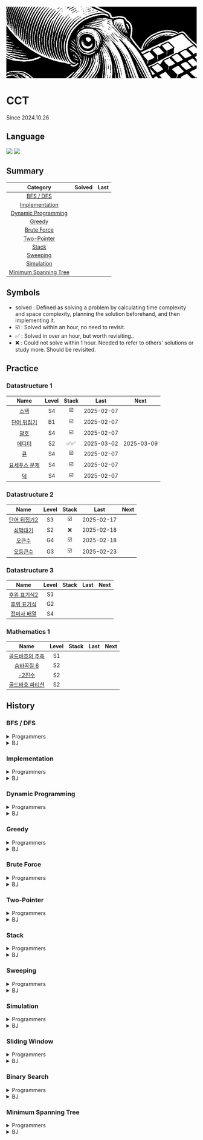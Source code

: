 <a href="*"><img src="./banner.jpg"></a>

# CCT

Since 2024.10.26

## Language

<a href="*"><img src="https://img.shields.io/badge/java-007396?style=for-the-badge&logo=OpenJDK&logoColor=white"></a>
<a href="*"><img src="https://img.shields.io/badge/JavaScript-F7DF1E?style=for-the-badge&logo=JavaScript&logoColor=white"></a>

## Summary

|                    Category                     | Solved | Last |
| :---------------------------------------------: | :----: | :--: |
|             [BFS / DFS](#bfs--dfs)              |        |      |
|        [Implementation](#implementation)        |        |      |
|   [Dynamic Programming](#dynamic-programming)   |        |      |
|                [Greedy](#greedy)                |        |      |
|           [Brute Force](#brute-force)           |        |      |
|           [Two-Pointer](#two-pointer)           |        |      |
|                 [Stack](#Stack)                 |        |      |
|              [Sweeping](#sweeping)              |        |      |
|            [Simulation](#simulation)            |        |      |
| [Minimum Spanning Tree](#minimum-spanning-tree) |        |      |

## Symbols

- solved : Defined as solving a problem by calculating time complexity and space complexity, planning the solution beforehand, and then implementing it.
- ☑️ : Solved within an hour, no need to revisit.
- ✅ : Solved in over an hour, but worth revisiting..
- ❌ : Could not solve within 1 hour. Needed to refer to others' solutions or study more. Should be revisited.

## Practice

### Datastructure 1

|                         Name                          | Level | Stack |    Last    |    Next    |
| :---------------------------------------------------: | :---: | :---: | :--------: | :--------: |
|     [스택](https://www.acmicpc.net/problem/10828)     |  S4   |  ☑️   | 2025-02-07 |            |
|  [단어 뒤집기](https://www.acmicpc.net/problem/9093)  |  B1   |  ☑️   | 2025-02-07 |            |
|     [괄호](https://www.acmicpc.net/problem/9012)      |  S4   |  ☑️   | 2025-02-07 |            |
|    [에디터](https://www.acmicpc.net/problem/1406)     |  S2   | ✅✅  | 2025-03-02 | 2025-03-09 |
|      [큐](https://www.acmicpc.net/problem/10845)      |  S4   |  ☑️   | 2025-02-07 |            |
| [요세푸스 문제](https://www.acmicpc.net/problem/1158) |  S4   |  ☑️   | 2025-02-07 |            |
|      [덱](https://www.acmicpc.net/problem/10866)      |  S4   |  ☑️   | 2025-02-07 |            |

### Datastructure 2

|                         Name                          | Level | Stack |    Last    | Next |
| :---------------------------------------------------: | :---: | :---: | :--------: | :--: |
| [단어 뒤집기2](https://www.acmicpc.net/problem/17413) |  S3   |  ☑️   | 2025-02-17 |      |
|   [쇠막대기](https://www.acmicpc.net/problem/10799)   |  S2   |  ❌   | 2025-02-18 |      |
|    [오큰수](https://www.acmicpc.net/problem/17298)    |  G4   |  ☑️   | 2025-02-18 |      |
|   [오등큰수](https://www.acmicpc.net/problem/17299)   |  G3   |  ☑️   | 2025-02-23 |      |

### Datastructure 3

|                         Name                         | Level | Stack | Last | Next |
| :--------------------------------------------------: | :---: | :---: | :--: | :--: |
| [후위 표기식2](https://www.acmicpc.net/problem/1935) |  S3   |       |      |      |
| [후위 표기식](https://www.acmicpc.net/problem/1918)  |  G2   |       |      |      |
| [접미사 배열](https://www.acmicpc.net/problem/11656) |  S4   |       |      |      |

### Mathematics 1

|                           Name                           | Level | Stack | Last | Next |
| :------------------------------------------------------: | :---: | :---: | :--: | :--: |
| [골드바흐의 추측](https://www.acmicpc.net/problem/6588)  |  S1   |       |      |      |
|   [숨바꼭질 6](https://www.acmicpc.net/problem/17087)    |  S2   |       |      |      |
|      [-2진수](https://www.acmicpc.net/problem/2089)      |  S2   |       |      |      |
| [골드바흐 파티션](https://www.acmicpc.net/problem/17103) |  S2   |       |      |      |

## History

### BFS / DFS

<details>
  <summary>Programmers</summary>
</details>
<details>
  <summary>BJ</summary>

|                           Name                            | Level | Stack |    Last    |    Next    |
| :-------------------------------------------------------: | :---: | :---: | :--------: | :--------: |
|    [유기농 배추](https://www.acmicpc.net/problem/1012)    |  S2   |  ☑️   | 2025-02-15 |            |
| [연결 요소의 개수](https://www.acmicpc.net/problem/11724) |  S2   |  ☑️   | 2025-02-15 |            |
|     [안전 영역](https://www.acmicpc.net/problem/2468)     |  S1   |  ☑️   | 2025-02-15 |            |
|     [미로 탐색](https://www.acmicpc.net/problem/2178)     |  S1   |  ☑️   | 2025-02-15 |            |
|  [단지번호붙이기](https://www.acmicpc.net/problem/2667)   |  S1   |  ☑️   | 2025-02-15 |            |
|     [숨바꼭질](https://www.acmicpc.net/problem/1697)      |  S1   |  ✅   | 2025-02-15 | 2025-02-18 |
|     [적록색약](https://www.acmicpc.net/problem/10026)     |  G5   |  ☑️   | 2025-02-15 |            |
|      [토마토](https://www.acmicpc.net/problem/7576)       |  G5   |  ☑️   | 2025-02-15 |            |
| [트리의 부모 찾기](https://www.acmicpc.net/problem/11725) |  S2   |  ☑️   | 2025-02-15 |            |
|      [알파벳](https://www.acmicpc.net/problem/1987)       |  G4   |  ☑️   | 2025-02-16 |            |
|   [나이트의 이동](https://www.acmicpc.net/problem/7562)   |  S1   |  ☑️   | 2025-02-16 |            |
|    [영역 구하기](https://www.acmicpc.net/problem/2583)    |  S1   |  ☑️   | 2025-02-16 |            |
|     [섬의 개수](https://www.acmicpc.net/problem/4963)     |  S2   |  ☑️   | 2025-02-17 |            |
|      [A → B](https://www.acmicpc.net/problem/16953)       |  S2   |  ☑️   | 2025-02-17 |            |
|    [이분 그래프](https://www.acmicpc.net/problem/1707)    |  G4   |  ❌   | 2025-02-18 | 2025-02-21 |
|      [연구소](https://www.acmicpc.net/problem/14502)      |  G4   |  ❌   | 2025-02-18 | 2025-02-21 |
|      [토마토](https://www.acmicpc.net/problem/7569)       |  G5   |  ☑️   | 2025-02-19 |            |
|     [촌수계산](https://www.acmicpc.net/problem/2644)      |  S2   |  ✅   | 2025-02-19 | 2025-02-22 |
|       [빙산](https://www.acmicpc.net/problem/2573)        |  G4   |  ☑️   | 2025-02-19 |            |
|    [트리의 지름](https://www.acmicpc.net/problem/1967)    |  G4   |  ❌   | 2025-02-19 | 2025-02-22 |
|     [알고스팟](https://www.acmicpc.net/problem/1261)      |  G4   |  ✅   | 2025-02-22 | 2025-02-25 |
|    [트리의 지름](https://www.acmicpc.net/problem/1167)    |  G2   |  ☑️   | 2025-02-22 |            |
|      [ABCDE](https://www.acmicpc.net/problem/13023)       |  G5   |  ❌   | 2025-02-24 | 2025-02-27 |
|    [인구 이동](https://www.acmicpc.net/problem/16234)     |  G4   |  ❌   | 2025-02-24 | 2025-02-27 |

</details>

### Implementation

<details>
  <summary>Programmers</summary>
</details>
<details>
  <summary>BJ</summary>
</details>

### Dynamic Programming

<details>
  <summary>Programmers</summary>
</details>
<details>
  <summary>BJ</summary>

</details>

### Greedy

<details>
  <summary>Programmers</summary>
</details>
<details>
  <summary>BJ</summary>

|                          Name                           | Level | Stack |    Last    |    Next    |
| :-----------------------------------------------------: | :---: | :---: | :--------: | :--------: |
|  [카드 정렬하기](https://www.acmicpc.net/problem/1715)  |  G4   |  ☑️   | 2025-03-14 |            |
|     [주유소](https://www.acmicpc.net/problem/13305)     |  S3   |  ☑️   | 2025-03-14 |            |
|    [단어 수학](https://www.acmicpc.net/problem/1339)    |  G4   |  ✅   | 2025-03-15 | 2025-03-20 |
|      [센서](https://www.acmicpc.net/problem/2212)       |  G4   | ❌✅  | 2025-03-21 | 2025-04-04 |
|     [컵라면](https://www.acmicpc.net/problem/1781)      |  G2   |  ☑️   | 2025-03-17 |            |
|      [공항](https://www.acmicpc.net/problem/10775)      |  G2   |  ☑️   | 2025-03-17 |            |
| [멀티탭 스케줄링](https://www.acmicpc.net/problem/1700) |  G1   |  ☑️   | 2025-03-17 |            |
|  [강의실 배정](https://www.acmicpc.net/problem/11000)   |  G5   |  ❌   | 2025-03-17 | 2025-03-22 |
|     [수 묶기](https://www.acmicpc.net/problem/1744)     |  G4   |  ✅   | 2025-03-17 | 2025-03-22 |
|   [수리공 항승](https://www.acmicpc.net/problem/1449)   |  S3   |  ☑️   | 2025-03-18 |            |
|      [행렬](https://www.acmicpc.net/problem/1080)       |  S1   |  ❌   | 2025-03-18 | 2025-03-23 |
|      [과제](https://www.acmicpc.net/problem/13904)      |  G3   |  ✅   | 2025-03-22 | 2025-03-27 |
|      [트리](https://www.acmicpc.net/problem/1068)       |  G5   |  ✅   | 2025-03-23 | 2025-03-28 |

</details>

### Brute Force

<details>
  <summary>Programmers</summary>
</details>
<details>
  <summary>BJ</summary>

</details>

### Two-Pointer

<details>
  <summary>Programmers</summary>
</details>
<details>
  <summary>BJ</summary>

</details>

### Stack

<details>
  <summary>Programmers</summary>
</details>
<details>
  <summary>BJ</summary>

</details>

### Sweeping

<details>
  <summary>Programmers</summary>
</details>
<details>
  <summary>BJ</summary>

</details>

### Simulation

<details>
  <summary>Programmers</summary>

</details>
<details>
  <summary>BJ</summary>
</details>

### Sliding Window

<details>
  <summary>Programmers</summary>

</details>
<details>
  <summary>BJ</summary>

</details>

### Binary Search

<details>
  <summary>Programmers</summary>

</details>
<details>
  <summary>BJ</summary>

|                                 Name                                  | Level | Stack |    Last    |    Next    |
| :-------------------------------------------------------------------: | :---: | :---: | :--------: | :--------: |
|          [나무 자르기](https://www.acmicpc.net/problem/2805)          |  S2   |  ☑️   | 2025-02-25 |            |
|          [랜선 자르기](https://www.acmicpc.net/problem/1654)          |  S2   |  ✅   | 2025-02-25 | 2025-02-28 |
|             [게임](https://www.acmicpc.net/problem/1654)              |  S3   |  ✅   | 2025-02-25 | 2025-02-28 |
|             [예산](https://www.acmicpc.net/problem/2512)              |  S2   |  ☑️   | 2025-02-26 |            |
|          [공유기 설치](https://www.acmicpc.net/problem/2110)          |  G4   |  ✅   | 2025-02-26 | 2025-03-01 |
|             [용액](https://www.acmicpc.net/problem/2467)              |  G5   |  ❌   | 2025-02-27 | 2025-03-02 |
|           [중량제한](https://www.acmicpc.net/problem/1939)            |  G3   | ✅✅  | 2025-03-03 | 2025-03-10 |
|             [좋다](https://www.acmicpc.net/problem/1253)              |  G4   | ❌✅  | 2025-02-03 | 2025-03-10 |
|            [세 용액](https://www.acmicpc.net/problem/2473)            |  G3   |  ✅   | 2025-03-01 | 2025-03-04 |
|           [K번째 수](https://www.acmicpc.net/problem/1300)            |  G1   |  ❌   | 2025-03-01 | 2025-03-04 |
| [가장 긴 증가하는 부분 수열 3](https://www.acmicpc.net/problem/12738) |  G2   |  ❌   | 2025-03-02 | 2025-03-05 |
|         [두 배열의 합](https://www.acmicpc.net/problem/2143)          |  G3   |  ✅   | 2025-03-04 | 2025-03-07 |
|           [모자이크](https://www.acmicpc.net/problem/2539)            |  G4   |  ☑️   | 2025-03-05 |            |
|           [입국심사](https://www.acmicpc.net/problem/3079)            |  G5   | ✅☑️  | 2025-03-08 |            |
|        [케이크 자르기](https://www.acmicpc.net/problem/17179)         |  G4   |  ❌   | 2025-03-06 | 2025-03-09 |
|        [창영이와 퇴근](https://www.acmicpc.net/problem/22116)         |  G4   |  ☑️   | 2025-03-06 |            |
|       [블랙 프라이데이](https://www.acmicpc.net/problem/18114)        |  G5   |  ❌   | 2025-03-07 | 2025-03-10 |
|        [색종이와 가위](https://www.acmicpc.net/problem/20444)         |  G5   |  ✅   | 2025-03-07 | 2025-03-10 |
|          [반도체 설계](https://www.acmicpc.net/problem/2352)          |  G2   |  ☑️   | 2025-03-09 |            |
|          [세 수의 합](https://www.acmicpc.net/problem/2295)           |  G4   |  ❌   | 2025-03-09 | 2025-03-14 |
|       [합이 0인 네 정수](https://www.acmicpc.net/problem/7453)        |  G2   |  ❌   | 2025-03-09 | 2025-03-14 |
|         [브리징 시그널](https://www.acmicpc.net/problem/3066)         |  G2   |  ☑️   | 2025-03-10 |            |
|         [Closest Pair](https://www.acmicpc.net/problem/14746)         |  G5   |  ☑️   | 2025-03-10 |            |
|             [채굴](https://www.acmicpc.net/problem/15573)             |  G3   |  ✅   | 2025-03-11 | 2025-03-16 |
|          [Convention](https://www.acmicpc.net/problem/16776)          |  G4   |  ❌   | 2025-03-11 | 2025-03-16 |
|           [전기요금](https://www.acmicpc.net/problem/5710)            |  G4   |  ❌   | 2025-03-12 | 2025-03-17 |
|        [회의실 배정 4](https://www.acmicpc.net/problem/19623)         |  G3   |  ❌   | 2025-03-12 | 2025-03-17 |
|           [놀이 공원](https://www.acmicpc.net/problem/1561)           |  G1   |  ✅   | 2025-03-13 | 2025-03-18 |
|        [부분수열의 합 2](https://www.acmicpc.net/problem/1208)        |  G1   |  ❌   | 2025-03-14 | 2025-03-19 |
|           [냅색문제](https://www.acmicpc.net/problem/1450)            |  G1   |  ✅   | 2025-03-14 | 2025-03-19 |

</details>

### Minimum Spanning Tree

<details>
  <summary>Programmers</summary>

</details>
<details>
  <summary>BJ</summary>

|                           Name                           | Level | Stack |    Last    |    Next    |
| :------------------------------------------------------: | :---: | :---: | :--------: | :--------: |
|  [네트워크 연결](https://www.acmicpc.net/problem/1922)   |  G4   |  ✅   | 2025-03-19 | 2025-03-24 |
| [최소 스패닝 트리](https://www.acmicpc.net/problem/1197) |  G4   |  ❌   | 2025-03-19 | 2025-03-24 |
|  [도시 분할 계획](https://www.acmicpc.net/problem/1647)  |  G4   |  ☑️   | 2025-03-19 |            |
|      [전력난](https://www.acmicpc.net/problem/6497)      |  G4   |  ☑️   | 2025-03-19 |            |
|    [여행 가자](https://www.acmicpc.net/problem/1976)     |  G4   |  ☑️   | 2025-03-21 |            |
|      [도서관](https://www.acmicpc.net/problem/1416)      |  G4   |  ✅   | 2025-03-21 | 2025-03-26 |
|    [행성 연결](https://www.acmicpc.net/problem/16398)    |  G4   |  ✅   | 2025-03-23 |            |

</details>
